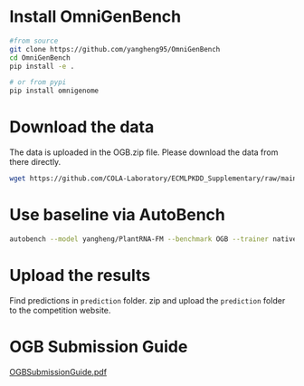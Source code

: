 # Install OmniGenBench
```bash
#from source
git clone https://github.com/yangheng95/OmniGenBench
cd OmniGenBench
pip install -e .

# or from pypi
pip install omnigenome
```

# Download the data
The data is uploaded in the OGB.zip file. Please download the data from there directly.
```bash
wget https://github.com/COLA-Laboratory/ECMLPKDD_Supplementary/raw/main/OGB.zip
```

# Use baseline via AutoBench
```bash
autobench --model yangheng/PlantRNA-FM --benchmark OGB --trainer native 
```

# Upload the results
Find predictions in `prediction` folder. 
zip and upload the `prediction` folder to the competition website.

# OGB Submission Guide
[OGBSubmissionGuide.pdf](https://github.com/user-attachments/files/19833957/OGBSubmissionGuide.pdf)
